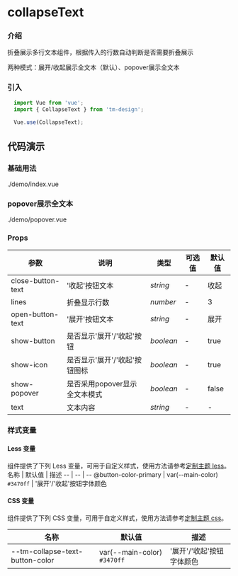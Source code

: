 # collapseText

### 介绍

折叠展示多行文本组件，根据传入的行数自动判断是否需要折叠展示

两种模式：展开/收起展示全文本（默认）、popover展示全文本

### 引入

```js
  import Vue from 'vue';
  import { CollapseText } from 'tm-design';
  
  Vue.use(CollapseText);
```

## 代码演示

### 基础用法

<demo-code>./demo/index.vue</demo-code>

### popover展示全文本

<demo-code>./demo/popover.vue</demo-code>
### Props
参数 | 说明 | 类型 | 可选值 | 默认值 
-- | -- | -- | -- | --
close-button-text | '收起'按钮文本 | _string_ | - | 收起
lines | 折叠显示行数 | _number_ | - | 3
open-button-text | '展开'按钮文本 | _string_ | - | 展开
show-button | 是否显示'展开'/'收起'按钮 | _boolean_ | - | true
show-icon | 是否显示'展开'/'收起'按钮图标 | _boolean_ | - | true
show-popover | 是否采用popover显示全文本模式 | _boolean_ | - | false
text | 文本内容 | _string_ | - | -

### 样式变量

#### Less 变量

组件提供了下列 Less 变量，可用于自定义样式，使用方法请参考[定制主题 less](#/theme)。
名称 | 默认值 | 描述
-- | -- | --
@button-color-primary | var(--main-color) `#3470ff` | '展开'/'收起'按钮字体颜色

#### CSS 变量

组件提供了下列 CSS 变量，可用于自定义样式，使用方法请参考[定制主题 css](#/theme2)。

名称 | 默认值 | 描述
-- | -- | --
--tm-collapse-text-button-color | var(--main-color) `#3470ff` | '展开'/'收起'按钮字体颜色